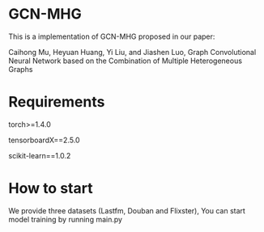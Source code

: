 # GCN-MHG
This is a implementation of GCN-MHG proposed in our paper:

Caihong Mu, Heyuan Huang, Yi Liu, and Jiashen Luo, Graph Convolutional Neural Network based on the Combination of Multiple Heterogeneous Graphs

# Requirements

torch>=1.4.0

tensorboardX==2.5.0

scikit-learn==1.0.2

# How to start
We provide three datasets (Lastfm, Douban and Flixster), You can start model training by running main.py
